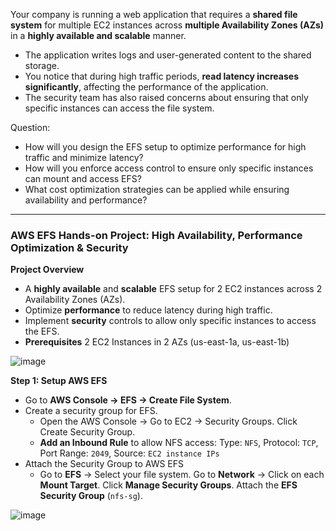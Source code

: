 Your company is running a web application that requires a **shared file system** for multiple EC2 instances across **multiple Availability Zones (AZs)** in a **highly available and scalable** manner.
- The application writes logs and user-generated content to the shared storage.
- You notice that during high traffic periods, **read latency increases significantly**, affecting the performance of the application.
- The security team has also raised concerns about ensuring that only specific instances can access the file system.

Question:
- How will you design the EFS setup to optimize performance for high traffic and minimize latency?
- How will you enforce access control to ensure only specific instances can mount and access EFS?
- What cost optimization strategies can be applied while ensuring availability and performance?

---

### AWS EFS Hands-on Project: High Availability, Performance Optimization & Security ###
**Project Overview**
- A **highly available** and **scalable** EFS setup for 2 EC2 instances across 2 Availability Zones (AZs).
- Optimize **performance** to reduce latency during high traffic.
- Implement **security** controls to allow only specific instances to access the EFS.
- **Prerequisites** 2 EC2 Instances in 2 AZs (us-east-1a, us-east-1b)

![image](https://github.com/user-attachments/assets/1c6a90cf-39e5-4b2a-96ae-3294108e8f51)


**Step 1: Setup AWS EFS**
- Go to **AWS Console → EFS → Create File System**.
- Create a security group for EFS.
  - Open the AWS Console → Go to EC2 → Security Groups. Click Create Security Group.
  - **Add an Inbound Rule** to allow NFS access: Type: `NFS`, Protocol: `TCP`, Port Range: `2049`, Source: `EC2 instance IPs`
- Attach the Security Group to AWS EFS
  - Go to **EFS** → Select your file system. Go to **Network** → Click on each **Mount Target**. Click **Manage Security Groups**. Attach the **EFS Security Group** (`nfs-sg`).

![image](https://github.com/user-attachments/assets/4096c5ce-b542-45c9-bc31-0cf4fb884c30)

